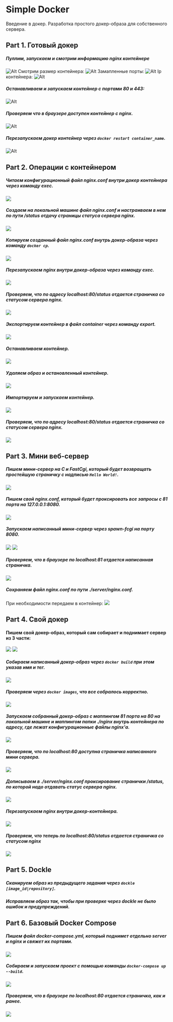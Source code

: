 # Simple Docker

Введение в докер. Разработка простого докер-образа для собственного сервера.

## Part 1. Готовый докер
##### Пуллим, запускаем и смотрим информацию nginx контейнере 
![Alt](./misc/part1/Pasted%20image%2020240722144200.png)
Смотрим размер контейнера:
![Alt](./misc/part1/Pasted%20image%2020240722145029.png)
Замапленные порты:
![Alt](./misc/part1/Pasted%20image%2020240722144815.png)
Ip контейнера:
![Alt](./misc/part1/Pasted%20image%2020240722144305.png)
##### Останавливаем и запускаем контейнер с портами 80 и 443:
![Alt](./misc/part1/Pasted%20image%2020240722145958.png)
##### Проверяем что в браузере доступен контейнер с **nginx**.
![Alt](./misc/part1/Pasted%20image%2020240722145853.png)
##### Перезапускаем докер контейнер через `docker restart container_name`.
![Alt](./misc/part1/Pasted%20image%2020240722150234.png)
  

## Part 2. Операции с контейнером


##### Читаем конфигурационный файл *nginx.conf* внутри докер контейнера через команду *exec*.
![](misc/part2/Pasted%20image%2020240722151150.png)
##### Создаем на локальной машине файл *nginx.conf* и настраиваем в нем по пути */status* отдачу страницы статуса сервера **nginx**.
![](misc/part2/Pasted%20image%2020240722152131.png)
##### Копируем созданный файл *nginx.conf* внутрь докер-образа через команду `docker cp`.
![](misc/part2/Pasted%20image%2020240722151846.png)
##### Перезапускаем **nginx** внутри докер-образа через команду *exec*.
![](misc/part2/Pasted%20image%2020240722152003.png)
##### Проверяем, что по адресу *localhost:80/status* отдается страничка со статусом сервера **nginx**.
![](misc/part2/Pasted%20image%2020240722152302.png)
##### Экспортируем контейнер в файл *container* через команду *export*.
![](misc/part2/Pasted%20image%2020240722152635.png)
##### Останавливаем контейнер.
![](misc/part2/Pasted%20image%2020240722152848.png)
##### Удаляем образ и остановленный контейнер.
![](misc/part2/Pasted%20image%2020240722153018.png)
##### Импортируем и запускаем контейнер.
![](misc/part2/Pasted%20image%2020240722153425.png)
##### Проверяем, что по адресу *localhost:80/status* отдается страничка со статусом сервера **nginx**.
![](misc/part2/Pasted%20image%2020240722153519.png)

## Part 3. Мини веб-сервер
##### Пишем мини-сервер на **C** и **FastCgi**, который будет возвращать простейшую страничку с надписью `Hello World!`.
![](misc/part3/Pasted%20image%2020240724163036.png)
##### Пишем свой *nginx.conf*, который будет проксировать все запросы с 81 порта на *127.0.0.1:8080*.
![](misc/part3/Pasted%20image%2020240724163022.png)
##### Запускаем написанный мини-сервер через *spawn-fcgi* на порту 8080.
![](misc/part3/Pasted%20image%2020240724162007.png)
![](misc/part3/Pasted%20image%2020240724162524.png)

##### Проверяем, что в браузере по *localhost:81* отдается написанная страничка.
![](misc/part4/Pasted%20image%2020240724182102.png)

##### Сохраняем файл *nginx.conf* по пути *./server/nginx.conf*.
При необходимости передаем в контейнер:
![](misc/part3/Pasted%20image%2020240724161805.png)


## Part 4. Свой докер

#### Пишем свой докер-образ, который сам собирает и поднимает сервер из 3 части:
![](misc/part4/Pasted%20image%2020240724182241.png)
![](misc/part4/Pasted%20image%2020240724182208.png)
##### Собираем написанный докер-образ через `docker build` при этом указав имя и тег.
![](misc/part4/Pasted%20image%2020240724181815.png)
##### Проверяем через `docker images`, что все собралось корректно.
![](misc/part4/Pasted%20image%2020240724181837.png)
##### Запускаем собранный докер-образ с маппингом 81 порта на 80 на локальной машине и маппингом папки *./nginx* внутрь контейнера по адресу, где лежат конфигурационные файлы **nginx**'а.
![](misc/part4/Pasted%20image%2020240724182432.png)
##### Проверяем, что по localhost:80 доступна страничка написанного мини сервера.
![](misc/part4/Pasted%20image%2020240724182446.png)
##### Дописываем в *./server/nginx.conf* проксирование странички */status*, по которой надо отдавать статус сервера **nginx**.
![](misc/part4/Pasted%20image%2020240724182651.png)
##### Перезапускаем nginx внутри докер-контейнера.
![](misc/part4/Pasted%20image%2020240724182636.png)
##### Проверяем, что теперь по *localhost:80/status* отдается страничка со статусом **nginx**
![](misc/part4/Pasted%20image%2020240724182826.png)

## Part 5. **Dockle**

##### Сканируем образ из предыдущего задания через `dockle [image_id|repository]`.
##### Исправляем образ так, чтобы при проверке через **dockle** не было ошибок и предупреждений.

## Part 6. Базовый **Docker Compose**

##### Пишем файл *docker-compose.yml*, который поднимет отдельно server и nginx и свяжет их портами.
![](misc/part6/Pasted%20image%2020240724202143.png)
##### Собираем и запускаем проект с помощью команды `docker-compose up --build`. 
![](misc/part6/Pasted%20image%2020240724202007.png)
##### Проверяем, что в браузере по *localhost:80* отдается страничка, как и ранее.
![](misc/part6/Pasted%20image%2020240724202100.png)